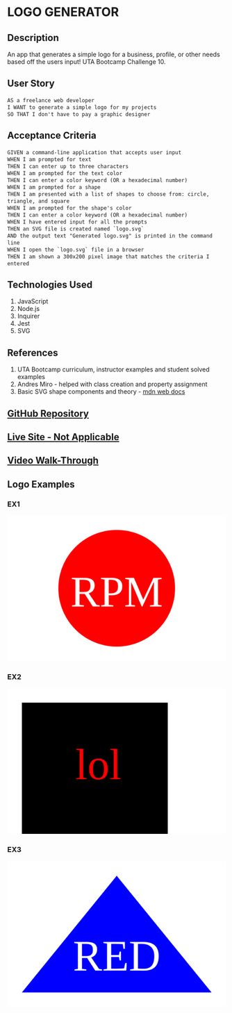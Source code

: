 # LOGO GENERATOR

## Description
An app that generates a simple logo for a business, profile, or other needs based off the users input!  UTA Bootcamp Challenge 10.


## User Story
```
AS a freelance web developer
I WANT to generate a simple logo for my projects
SO THAT I don't have to pay a graphic designer
```

## Acceptance Criteria
```
GIVEN a command-line application that accepts user input
WHEN I am prompted for text
THEN I can enter up to three characters
WHEN I am prompted for the text color
THEN I can enter a color keyword (OR a hexadecimal number)
WHEN I am prompted for a shape
THEN I am presented with a list of shapes to choose from: circle, triangle, and square
WHEN I am prompted for the shape's color
THEN I can enter a color keyword (OR a hexadecimal number)
WHEN I have entered input for all the prompts
THEN an SVG file is created named `logo.svg`
AND the output text "Generated logo.svg" is printed in the command line
WHEN I open the `logo.svg` file in a browser
THEN I am shown a 300x200 pixel image that matches the criteria I entered
```

## Technologies Used
1. JavaScript
2. Node.js
3. Inquirer
4. Jest
5. SVG

## References
1. UTA Bootcamp curriculum, instructor examples and student solved examples
2. Andres Miro - helped with class creation and property assignment
3. Basic SVG shape components and theory - <a href='https://developer.mozilla.org/en-US/docs/Web/SVG/Tutorial/Basic_Shapes'>mdn web docs</a>



## <a href="https://github.com/bmancuso3/logo-generator">GitHub Repository</a>

## <a href="https://bmancuso3.github.io/logo-generator">Live Site - Not Applicable</a>

## <a href="need link">Video Walk-Through</a>

## Logo Examples

### EX1
<img src='./examples/gen-logo-EX1.svg' alt='EX1'/>

### EX2
<img src='./examples/gen-logo-EX2.svg' alt='EX2'/>

### EX3
<img src='./examples/gen-logo-EX3.svg' alt='EX3'/>

